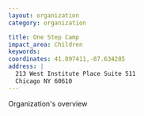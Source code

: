 ```yaml
---
layout: organization
category: organization

title: One Step Camp
impact_area: Children
keywords: 
coordinates: 41.897411,-87.634285
address: |
  213 West Institute Place Suite 511
  Chicago NY 60610
---
```

Organization's overview
